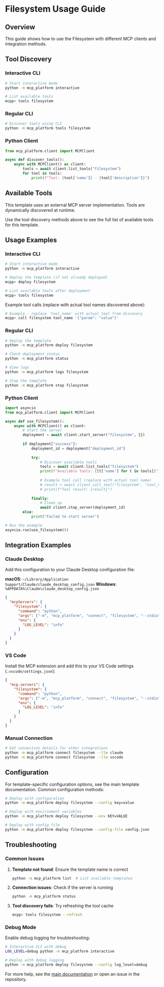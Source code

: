 # Filesystem Usage Guide

## Overview

This guide shows how to use the Filesystem with different MCP clients and integration methods.

## Tool Discovery

### Interactive CLI
```bash
# Start interactive mode
python -m mcp_platform interactive

# List available tools
mcpp> tools filesystem
```

### Regular CLI
```bash
# Discover tools using CLI
python -m mcp_platform tools filesystem
```

### Python Client
```python
from mcp_platform.client import MCPClient

async def discover_tools():
    async with MCPClient() as client:
        tools = await client.list_tools("filesystem")
        for tool in tools:
            print(f"Tool: {tool['name']} - {tool['description']}")
```

## Available Tools

This template uses an external MCP server implementation. Tools are dynamically discovered at runtime.

Use the tool discovery methods above to see the full list of available tools for this template.

## Usage Examples

### Interactive CLI

```bash
# Start interactive mode
python -m mcp_platform interactive

# Deploy the template (if not already deployed)
mcpp> deploy filesystem

# List available tools after deployment
mcpp> tools filesystem
```

Example tool calls (replace with actual tool names discovered above):
```bash
# Example - replace 'tool_name' with actual tool from discovery
mcpp> call filesystem tool_name '{"param": "value"}'
```

### Regular CLI

```bash
# Deploy the template
python -m mcp_platform deploy filesystem

# Check deployment status
python -m mcp_platform status

# View logs
python -m mcp_platform logs filesystem

# Stop the template
python -m mcp_platform stop filesystem
```

### Python Client

```python
import asyncio
from mcp_platform.client import MCPClient

async def use_filesystem():
    async with MCPClient() as client:
        # Start the server
        deployment = await client.start_server("filesystem", {})
        
        if deployment["success"]:
            deployment_id = deployment["deployment_id"]
            
            try:
                # Discover available tools
                tools = await client.list_tools("filesystem")
                print(f"Available tools: {[t['name'] for t in tools]}")
                
                # Example tool call (replace with actual tool name)
                # result = await client.call_tool("filesystem", "tool_name", {"param": "value"})
                # print(f"Tool result: {result}")
                
            finally:
                # Clean up
                await client.stop_server(deployment_id)
        else:
            print("Failed to start server")

# Run the example
asyncio.run(use_filesystem())
```

## Integration Examples

### Claude Desktop

Add this configuration to your Claude Desktop configuration file:

**macOS**: `~/Library/Application Support/Claude/claude_desktop_config.json`
**Windows**: `%APPDATA%\Claude\claude_desktop_config.json`

```json
{
  "mcpServers": {
    "filesystem": {
      "command": "python",
      "args": ["-m", "mcp_platform", "connect", "filesystem", "--stdio"],
      "env": {
        "LOG_LEVEL": "info"
      }
    }
  }
}
```

### VS Code

Install the MCP extension and add this to your VS Code settings (`.vscode/settings.json`):

```json
{
  "mcp.servers": {
    "filesystem": {
      "command": "python",
      "args": ["-m", "mcp_platform", "connect", "filesystem", "--stdio"],
      "env": {
        "LOG_LEVEL": "info"
      }
    }
  }
}
```

### Manual Connection

```bash
# Get connection details for other integrations
python -m mcp_platform connect filesystem --llm claude
python -m mcp_platform connect filesystem --llm vscode
```

## Configuration

For template-specific configuration options, see the main template documentation. Common configuration methods:

```bash
# Deploy with configuration
python -m mcp_platform deploy filesystem --config key=value

# Deploy with environment variables  
python -m mcp_platform deploy filesystem --env KEY=VALUE

# Deploy with config file
python -m mcp_platform deploy filesystem --config-file config.json
```

## Troubleshooting

### Common Issues

1. **Template not found**: Ensure the template name is correct
   ```bash
   python -m mcp_platform list  # List available templates
   ```

2. **Connection issues**: Check if the server is running
   ```bash
   python -m mcp_platform status
   ```

3. **Tool discovery fails**: Try refreshing the tool cache
   ```bash
   mcpp> tools filesystem --refresh
   ```

### Debug Mode

Enable debug logging for troubleshooting:

```bash
# Interactive CLI with debug
LOG_LEVEL=debug python -m mcp_platform interactive

# Deploy with debug logging
python -m mcp_platform deploy filesystem --config log_level=debug
```

For more help, see the [main documentation](../../) or open an issue in the repository.
